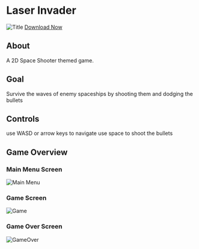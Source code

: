 # Laser Invader 

![Title](https://github.com/suryanshsingh2001/Laser-Invader/blob/main/Screenshots/Screenshot%202022-08-07%20215602.png?raw=true)
[Download Now](https://suryanshsingh2001.itch.io/laser-invader-2d)

## About
A 2D Space Shooter themed game.

## Goal
Survive the waves of enemy spaceships by shooting them and dodging the bullets 

## Controls 
use WASD or arrow keys to navigate
use space to shoot the bullets

## Game Overview
### Main Menu Screen
![Main Menu](https://github.com/suryanshsingh2001/Laser-Invader/blob/main/Screenshots/Screenshot%202022-08-07%20215602.png?raw=true)

### Game Screen
![Game](https://github.com/suryanshsingh2001/Laser-Invader/blob/main/Screenshots/Screenshot%202022-08-07%20215808.png?raw=true)

### Game Over Screen
![GameOver](https://github.com/suryanshsingh2001/Laser-Invader/blob/main/Screenshots/Screenshot%202022-08-07%20220135.png?raw=true)
